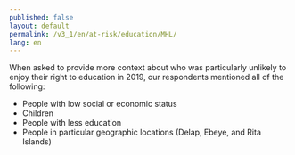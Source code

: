 ```yaml
---
published: false
layout: default
permalink: /v3_1/en/at-risk/education/MHL/
lang: en
---
```

When asked to provide more context about who was particularly unlikely to enjoy their right to education in 2019, our respondents mentioned all of the following: 

- People with low social or economic status 
- Children 
- People with less education 
- People in particular geographic locations (Delap, Ebeye, and Rita Islands)
 